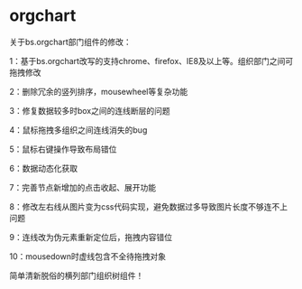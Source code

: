 # orgchart

关于bs.orgchart部门组件的修改：

1：基于bs.orgchart改写的支持chrome、firefox、IE8及以上等。组织部门之间可拖拽修改

2：删除冗余的竖列排序，mousewheel等复杂功能

3：修复数据较多时box之间的连线断层的问题

4：鼠标拖拽多组织之间连线消失的bug

5：鼠标右键操作导致布局错位

6：数据动态化获取

7：完善节点新增加的点击收起、展开功能

8：修改左右线从图片变为css代码实现，避免数据过多导致图片长度不够连不上问题

9：连线改为伪元素重新定位后，拖拽内容错位

10：mousedown时虚线包含不全待拖拽对象


简单清新脱俗的横列部门组织树组件！